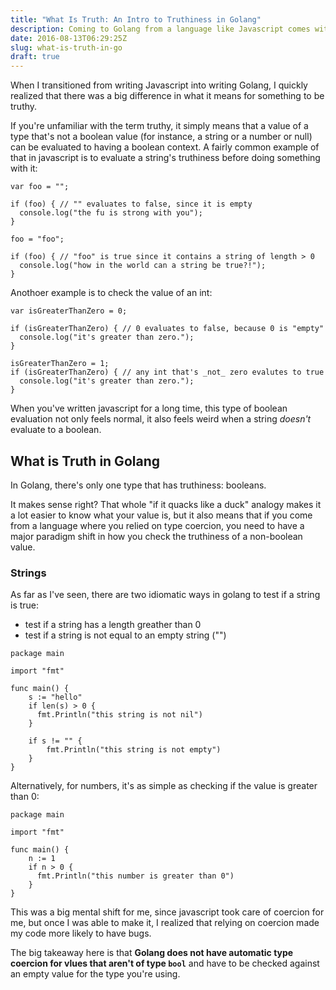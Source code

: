 ```yaml
---
title: "What Is Truth: An Intro to Truthiness in Golang"
description: Coming to Golang from a language like Javascript comes with a lot of baggage. In this article, I'll demystify truth in Golang.
date: 2016-08-13T06:29:25Z
slug: what-is-truth-in-go
draft: true
---
```


When I transitioned from writing Javascript into writing Golang, I quickly realized that there was a big difference in what it means for something to be truthy.

If you're unfamiliar with the term truthy, it simply means that a value of a type that's not a boolean value (for instance, a string or a number or null) can be evaluated to having a boolean context. A fairly common example of that in javascript is to evaluate a string's truthiness before doing something with it:

```
var foo = "";

if (foo) { // "" evaluates to false, since it is empty
  console.log("the fu is strong with you");
}

foo = "foo";

if (foo) { // "foo" is true since it contains a string of length > 0
  console.log("how in the world can a string be true?!");
}
```

Anothoer example is to check the value of an int:

```
var isGreaterThanZero = 0;

if (isGreaterThanZero) { // 0 evaluates to false, because 0 is "empty"
  console.log("it's greater than zero.");
}

isGreaterThanZero = 1;
if (isGreaterThanZero) { // any int that's _not_ zero evalutes to true
  console.log("it's greater than zero.");
}
```

When you've written javascript for a long time, this type of boolean evaluation not only feels normal, it also feels weird when a string _doesn't_ evaluate to a boolean.

## What is Truth in Golang 

In Golang, there's only one type that has truthiness: booleans.

It makes sense right? That whole "if it quacks like a duck" analogy makes it a lot easier to know what your value is, but it also means that if you come from a language where you relied on type coercion, you need to have a major paradigm shift in how you check the truthiness of a non-boolean value.

### Strings

As far as I've seen, there are two idiomatic ways in golang to test if a string is true:

- test if a string has a length greather than 0
- test if a string is not equal to an empty string ("")

```
package main

import "fmt"

func main() {
    s := "hello"
    if len(s) > 0 {
      fmt.Println("this string is not nil")
    }

    if s != "" {
        fmt.Println("this string is not empty")
    }
}
```

Alternatively, for numbers, it's as simple as checking if the value is greater than 0:

```
package main

import "fmt"

func main() {
    n := 1
    if n > 0 {
      fmt.Println("this number is greater than 0")
    }
}

```

This was a big mental shift for me, since javascript took care of coercion for me, but once I was able to make it, I realized that relying on coercion made my code more likely to have bugs.

The big takeaway here is that **Golang does not have automatic type coercion for vlues that aren't of type `bool`** and have to be checked against an empty value for the type you're using. 


